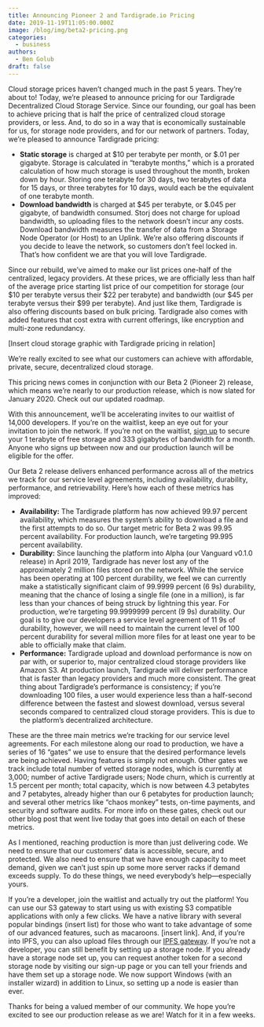 ```yaml
---
title: Announcing Pioneer 2 and Tardigrade.io Pricing
date: 2019-11-19T11:05:00.000Z
image: /blog/img/beta2-pricing.png
categories:
  - business
authors:
  - Ben Golub
draft: false
---
```

Cloud storage prices haven’t changed much in the past 5 years. They’re about to! Today, we’re pleased to announce pricing for our Tardigrade Decentralized Cloud Storage Service. Since our founding, our goal has been to achieve pricing that is half the price of centralized cloud storage providers, or less. And, to do so in a way that is economically sustainable for us, for storage node providers, and for our network of partners. Today, we’re pleased to announce Tardigrade pricing: 

* **Static storage** is charged at $10 per terabyte per month, or $.01 per gigabyte. Storage is calculated in “terabyte months,” which is a prorated calculation of how much storage is used throughout the month, broken down by hour. Storing one terabyte for 30 days, two terabytes of data for 15 days, or three terabytes for 10 days, would each be the equivalent of one terabyte month. 
* **Download bandwidth** is charged at $45 per terabyte, or $.045 per gigabyte, of bandwidth consumed. Storj does not charge for upload bandwidth, so uploading files to the network doesn’t incur any costs. Download bandwidth measures the transfer of data from a Storage Node Operator (or Host) to an Uplink. We’re also offering discounts if you decide to leave the network, so customers don’t feel locked in. That’s how confident we are that you will love Tardigrade.  

Since our rebuild, we’ve aimed to make our list prices one-half of the centralized, legacy providers. At these prices, we are officially less than half of the average price starting list price of our competition for storage (our $10 per terabyte versus their $22 per terabyte) and bandwidth (our $45 per terabyte versus their $99 per terabyte). And just like them, Tardigrade is also offering discounts based on bulk pricing. Tardigrade also comes with added features that cost extra with current offerings, like encryption and multi-zone redundancy.

\[Insert cloud storage graphic with Tardigrade pricing in relation]

We’re really excited to see what our customers can achieve with affordable, private, secure, decentralized cloud storage.

This pricing news comes in conjunction with our Beta 2 (Pioneer 2) release, which means we’re nearly to our production release, which is now slated for January 2020. Check out our updated roadmap. 

With this announcement, we’ll be accelerating invites to our waitlist of 14,000 developers. If you’re on the waitlist, keep an eye out for your invitation to join the network. If you’re not on the waitlist, [sign up](https://tardigrade.io/waitlist/) to secure your 1 terabyte of free storage and 333 gigabytes of bandwidth for a month. Anyone who signs up between now and our production launch will be eligible for the offer. 

Our Beta 2 release delivers enhanced performance across all of the metrics we track for our service level agreements, including availability, durability, performance, and retrievability. Here’s how each of these metrics has improved: 

* **Availability:** The Tardigrade platform has now achieved 99.97 percent availability, which measures the system’s ability to download a file and the first attempts to do so. Our target metric for Beta 2 was 99.95 percent availability. For production launch, we’re targeting 99.995 percent availability.  
* **Durability:** Since launching the platform into Alpha (our Vanguard v0.1.0 release) in April 2019, Tardigrade has never lost any of the approximately 2 million files stored on the network. While the service has been operating at 100 percent durability, we feel we can currently make a statistically significant claim of 99.9999 percent (6 9s) durability, meaning that the chance of losing a single file (one in a million), is far less than your chances of being struck by lightning this year. For production, we’re targeting 99.9999999 percent (9 9s) durability. Our goal is to give our developers a service level agreement of 11 9s of durability, however, we will need to maintain the current level of 100 percent durability for several million more files for at least one year to be able to officially make that claim.  
* **Performance:** Tardigrade upload and download performance is now on par with, or superior to, major centralized cloud storage providers like Amazon S3. At production launch, Tardigrade will deliver performance that is faster than legacy providers and much more consistent. The great thing about Tardigrade’s performance is consistency; if you’re downloading 100 files, a user would experience less than a half-second difference between the fastest and slowest download, versus several seconds compared to centralized cloud storage providers. This is due to the platform’s decentralized architecture.  

These are the three main metrics we’re tracking for our service level agreements. For each milestone along our road to production, we have a series of 16 “gates” we use to ensure that the desired performance levels are being achieved. Having features is simply not enough. Other gates we track include total number of vetted storage nodes, which is currently at 3,000; number of active Tardigrade users; Node churn, which is currently at 1.5 percent per month; total capacity, which is now between 4.3 petabytes and 7 petabytes, already higher than our 6 petabytes for production launch; and several other metrics like “chaos monkey” tests, on-time payments, and security and software audits. For more info on these gates, check out our other blog post that went live today that goes into detail on each of these metrics. 

As I mentioned, reaching production is more than just delivering code. We need to ensure that our customers’ data is accessible, secure, and protected. We also need to ensure that we have enough capacity to meet demand, given we can’t just spin up some more server racks if demand exceeds supply. To do these things, we need everybody’s help—especially yours. 

If you’re a developer, join the waitlist and actually try out the platform! You can use our S3 gateway to start using us with existing S3 compatible applications with only a few clicks. We have a native library with several popular bindings (insert list) for those who want to take advantage of some of our advanced features, such as macaroons. \[insert link]. And, if you’re into IPFS, you can also upload files through our [IPFS gateway](https://storjipfs.com/). If you’re not a developer, you can still benefit by setting up a storage node. If you already have a storage node set up, you can request another token for a second storage node by visiting our sign-up page or you can tell your friends and have them set up a storage node. We now support Windows (with an installer wizard) in addition to Linux, so setting up a node is easier than ever.  

Thanks for being a valued member of our community. We hope you’re excited to see our production release as we are! Watch for it in a few weeks.
